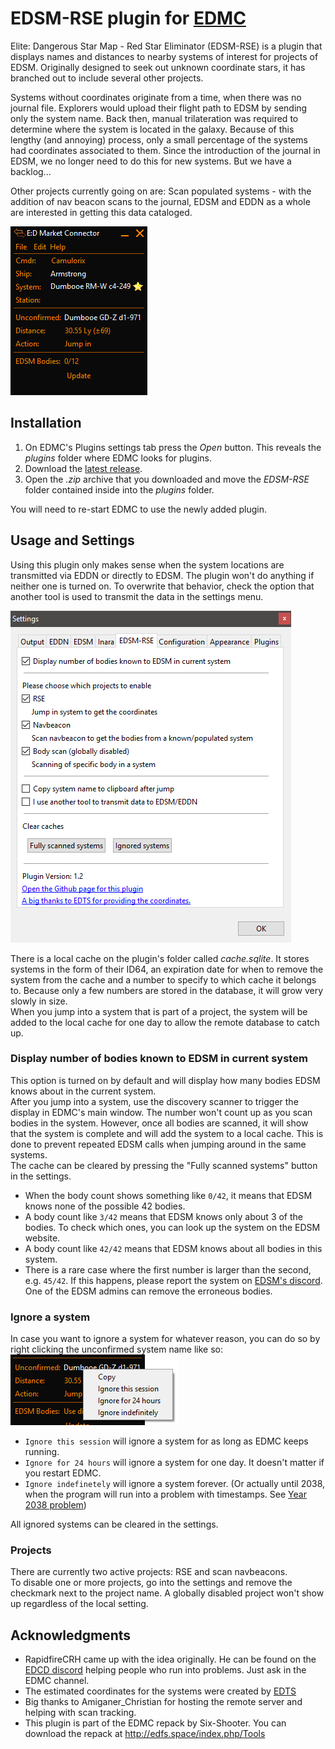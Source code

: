 # EDSM-RSE plugin for [EDMC](https://github.com/Marginal/EDMarketConnector/wiki)

Elite: Dangerous Star Map - Red Star Eliminator (EDSM-RSE) is a plugin that displays names and distances to nearby systems of interest for projects of EDSM. Originally designed to seek out unknown coordinate stars, it has branched out to include several other projects.

Systems without coordinates originate from a time, when there was no journal file. Explorers would upload their flight path to EDSM by sending only the system name. Back then, manual trilateration was required to determine where the system is located in the galaxy. Because of this lengthy (and annoying) process, only a small percentage of the systems had coordinates associated to them. Since the introduction of the journal in EDSM, we no longer need to do this for new systems. But we have a backlog...

Other projects currently going on are:
Scan populated systems - with the addition of nav beacon scans to the journal, EDSM and EDDN as a whole are interested in getting this data cataloged. 

![Screenshot](img/main_window.png)

## Installation

1. On EDMC's Plugins settings tab press the _Open_ button. This reveals the _plugins_ folder where EDMC looks for plugins.
2. Download the [latest release](https://github.com/Thurion/EDSM-RSE-for-EDMC/releases).
3. Open the _.zip_ archive that you downloaded and move the _EDSM-RSE_ folder contained inside into the _plugins_ folder.

You will need to re-start EDMC to use the newly added plugin.

## Usage and Settings

Using this plugin only makes sense when the system locations are transmitted via EDDN or directly to EDSM. The plugin won't do anything if neither one is turned on. To overwrite that behavior, check the option that another tool is used to transmit the data in the settings menu.

![Screenshot](img/settings.png)

There is a local cache on the plugin's folder called _cache.sqlite_. It stores systems in the form of their ID64, an expiration date for when to remove the system from the cache and a number to specify to which cache it belongs to. Because only a few numbers are stored in the database, it will grow very slowly in size.\
When you jump into a system that is part of a project, the system will be added to the local cache for one day to allow the remote database to catch up.

### Display number of bodies known to EDSM in current system

This option is turned on by default and will display how many bodies EDSM knows about in the current system.\
After you jump into a system, use the discovery scanner to trigger the display in EDMC's main window. The number won't count up as you scan bodies in the system. However, once all bodies are scanned, it will show that the system is complete and will add the system to a local cache. This is done to prevent repeated EDSM calls when jumping around in the same systems.\
The cache can be cleared by pressing the "Fully scanned systems" button in the settings.

* When the body count shows something like ``0/42``, it means that EDSM knows none of the possible 42 bodies.
* A body count like ``3/42`` means that EDSM knows only about 3 of the bodies. To check which ones, you can look up the system on the EDSM website.
* A body count like ``42/42`` means that EDSM knows about all bodies in this system.
* There is a rare case where the first number is larger than the second, e.g. ``45/42``. If this happens, please report the system on [EDSM's discord](https://discord.gg/0sFOD6GxFZRc1ad0). One of the EDSM admins can remove the erroneous bodies.

### Ignore a system

In case you want to ignore a system for whatever reason, you can do so by right clicking the unconfirmed system name like so:\
![Screenshot](img/ignore_system.png)

* ``Ignore this session`` will ignore a system for as long as EDMC keeps running.
* ``Ignore for 24 hours`` will ignore a system for one day. It doesn't matter if you restart EDMC.
* ``Ignore indefinetely`` will ignore a system forever. (Or actually until 2038, when the program will run into a problem with timestamps. See [Year 2038 problem](https://en.wikipedia.org/wiki/Year_2038_problem))

All ignored systems can be cleared in the settings.

### Projects

There are currently two active projects: RSE and scan navbeacons.\
To disable one or more projects, go into the settings and remove the checkmark next to the project name. A globally disabled project won't show up regardless of the local setting.

## Acknowledgments

* RapidfireCRH came up with the idea originally. He can be found on the [EDCD discord](https://discord.gg/0uwCh6R62aQ0eeAX) helping people who run into problems. Just ask in the EDMC channel.
* The estimated coordinates for the systems were created by [EDTS](https://bitbucket.org/Esvandiary/edts)
* Big thanks to Amiganer_Christian for hosting the remote server and helping with scan tracking.
* This plugin is part of the EDMC repack by Six-Shooter. You can download the repack at http://edfs.space/index.php/Tools
